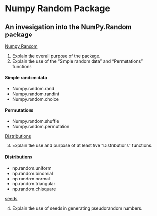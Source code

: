 # Numpy Random Package

## An invesigation into the NumPy.Random package


[Numpy Random](numpy-random.ipynb)

1. Explain the overall purpose of the package.
2. Explain the use of the “Simple random data” and “Permutations” functions.

#### Simple random data

- Numpy.random.rand
- Numpy.random.randint
- Numpy.random.choice

#### Permutations

- Numpy.random.shuffle
- Numpy.random.permutation

[Distributions](Distributions.ipynb)

3. Explain the use and purpose of at least five “Distributions” functions.

#### Distributions

- np.random.uniform
- np.random.binomial
- np.random.normal
- np.random.triangular
- np.random.chisquare


 [seeds](Seeds.ipynb)

4. Explain the use of seeds in generating pseudorandom numbers.








